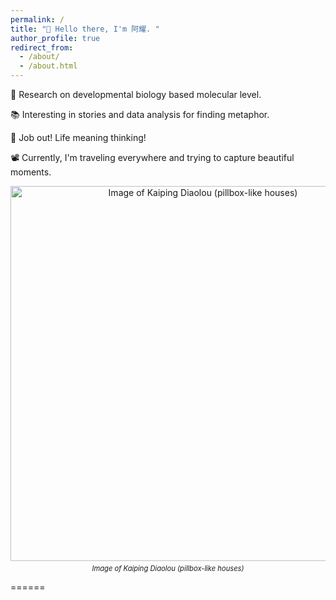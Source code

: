 ```yaml
---
permalink: /
title: "👋 Hello there, I'm 阿耀. "
author_profile: true
redirect_from: 
  - /about/
  - /about.html
---
```

<p font-size: 1.2em;">
🔭 Research on developmental biology based molecular level.

📚 Interesting in stories and data analysis for finding metaphor. 

🤔 Job out! Life meaning thinking!  

📽️ Currently, I'm traveling everywhere and trying to capture beautiful moments.
</p>

<div style="text-align: center;">
  <img src="/images/kaiping.jpg" alt="Image of Kaiping Diaolou (pillbox-like houses)" style="width:600px; height:auto; margin-bottom: 5px;">
  <p style="margin: 0; font-size: 0.8em;">
    <em>Image of Kaiping Diaolou (pillbox-like houses)</em>
  </p>
</div>

======






